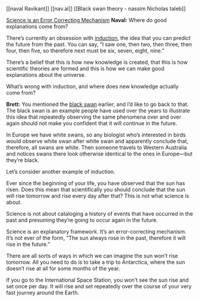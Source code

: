    [[naval Ravikant]] [[nav.al]] [[Black swan theory - nassim Nicholas taleb]]

[Science is an Error Correcting Mechanism](https://nav.al/error)
**Naval:** Where do good explanations come from?

There’s currently an obsession with [induction](https://en.wikipedia.org/wiki/Inductive_reasoning), the idea that you can predict the future from the past. You can say, “I saw one, then two, then three, then four, then five, so therefore next must be six, seven, eight, nine.”

There’s a belief that this is how new knowledge is created, that this is how scientific theories are formed and this is how we can make good explanations about the universe.

What’s wrong with induction, and where does new knowledge actually come from?

**Brett:** You mentioned the [black swan](https://en.wikipedia.org/wiki/Black_swan_theory#:~:text=The%20black%20swan%20theory%20or,with%20the%20benefit%20of%20hindsight.) earlier, and I’d like to go back to that. The black swan is an example people have used over the years to illustrate this idea that repeatedly observing the same phenomena over and over again should not make you confident that it will continue in the future.

In Europe we have white swans, so any biologist who’s interested in birds would observe white swan after white swan and apparently conclude that, therefore, all swans are white. Then someone travels to Western Australia and notices swans there look otherwise identical to the ones in Europe—but they’re black.

Let’s consider another example of induction.

Ever since the beginning of your life, you have observed that the sun has risen. Does this mean that scientifically you should conclude that the sun will rise tomorrow and rise every day after that? This is not what science is about.

Science is not about cataloging a history of events that have occurred in the past and presuming they’re going to occur again in the future. 

Science is an explanatory framework. It’s an error-correcting mechanism. It’s not ever of the form, “The sun always rose in the past, therefore it will rise in the future.”

There are all sorts of ways in which we can imagine the sun won’t rise tomorrow. All you need to do is to take a trip to Antarctica, where the sun doesn’t rise at all for some months of the year.

If you go to the International Space Station, you won’t see the sun rise and set once per day. It will rise and set repeatedly over the course of your very fast journey around the Earth.